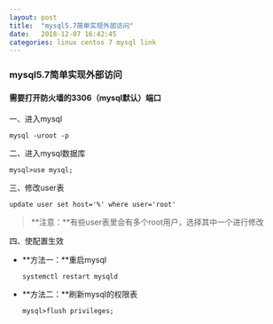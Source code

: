 ```yaml
---
layout: post
title:  "mysql5.7简单实现外部访问"
date:   2018-12-07 16:42:45
categories: linux centos 7 mysql link
---
```


### mysql5.7简单实现外部访问

#### 需要打开防火墙的3306（mysql默认）端口

一、进入mysql

   ```shell
   mysql -uroot -p
   ```

二、进入mysql数据库

   ```shell
   mysql>use mysql;
   ```

三、修改user表

   ```shell
   update user set host='%' where user='root'
   ```

   >**注意：**有些user表里会有多个root用户，选择其中一个进行修改

四、使配置生效

   - **方法一：**重启mysql
   
     ```shell
     systemctl restart mysqld
     ```
    
   - **方法二：**刷新mysql的权限表

     ```shell
     mysql>flush privileges;
     ```